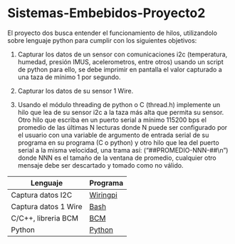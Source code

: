 # Sistemas-Embebidos-Proyecto2
El proyecto dos busca entender el funcionamiento de hilos, utilizandolo sobre lenguaje python para cumplir con los siguientes objetivos: 

1) Capturar los datos de un sensor con comunicaciones i2c (temperatura, humedad, presión IMUS, acelerometros, entre otros) usando un script de python para ello, se debe imprimir en pantalla el valor capturado a una taza de mínimo 1 por segundo.

2) Capturar los datos de su sensor 1 Wire.

3) Usando el módulo threading de python o C (thread.h) implemente un hilo que lea de su sensor i2c a la taza más alta que permita su sensor. Otro hilo que escriba en un puerto serial a mínimo 115200 bps el promedio de las últimas N lecturas donde N puede ser configurado por el usuario con una variable de argumento de entrada serial de su programa en su programa (C o python) y otro hilo que lea del puerto serial a la misma velocidad, una trama así: (“##PROMEDIO-NNN-##\n”) donde NNN es el tamaño de la ventana de promedio, cualquier otro mensaje debe ser descartado y tomado como no válido.



| Lenguaje      | Programa |
| ------------- | ------------- |
| Captura datos I2C | [Wiringpi](https://github.com/) |
|Captura datos 1 Wire | [Bash](https://github.com/marcolo-30/Sistemas-Embebidos-Proyecto2/blob/main/onewire.sh) |
| C/C++, libreria BCM |[BCM](https://github.com/) |
| Python | [Python](https://github.com/)  |


